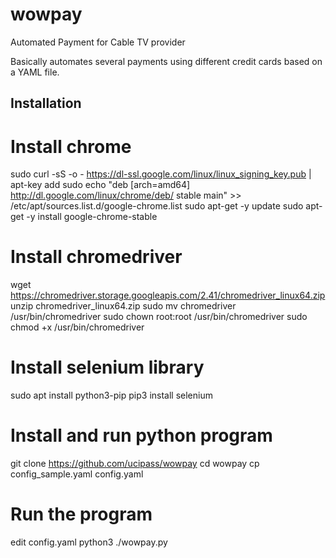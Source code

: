 # wowpay
Automated Payment for Cable TV provider

Basically automates several payments using different credit cards based on a YAML file.

## Installation
# Install chrome
sudo curl -sS -o - https://dl-ssl.google.com/linux/linux_signing_key.pub | apt-key add
sudo echo "deb [arch=amd64]  http://dl.google.com/linux/chrome/deb/ stable main" >> /etc/apt/sources.list.d/google-chrome.list
sudo apt-get -y update
sudo apt-get -y install google-chrome-stable
# Install chromedriver
wget https://chromedriver.storage.googleapis.com/2.41/chromedriver_linux64.zip
unzip chromedriver_linux64.zip
sudo mv chromedriver /usr/bin/chromedriver
sudo chown root:root /usr/bin/chromedriver
sudo chmod +x /usr/bin/chromedriver
# Install selenium library
sudo apt install python3-pip
pip3 install selenium
# Install and run python program
git clone https://github.com/ucipass/wowpay
cd wowpay
cp config_sample.yaml config.yaml

# Run the program
edit config.yaml
python3 ./wowpay.py
